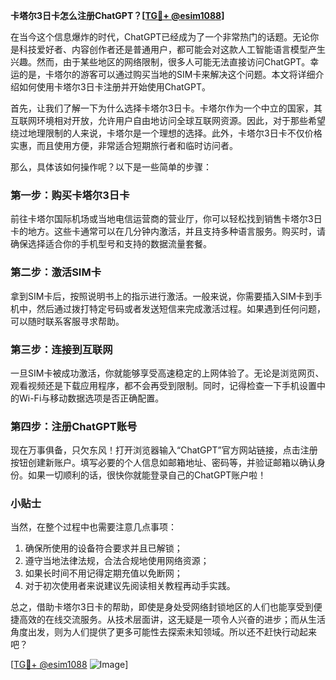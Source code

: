 **卡塔尔3日卡怎么注册ChatGPT？[[TG💪+ @esim1088](https://t.me/s/esim1088)]**

在当今这个信息爆炸的时代，ChatGPT已经成为了一个非常热门的话题。无论你是科技爱好者、内容创作者还是普通用户，都可能会对这款人工智能语言模型产生兴趣。然而，由于某些地区的网络限制，很多人可能无法直接访问ChatGPT。幸运的是，卡塔尔的游客可以通过购买当地的SIM卡来解决这个问题。本文将详细介绍如何使用卡塔尔3日卡注册并开始使用ChatGPT。

首先，让我们了解一下为什么选择卡塔尔3日卡。卡塔尔作为一个中立的国家，其互联网环境相对开放，允许用户自由地访问全球互联网资源。因此，对于那些希望绕过地理限制的人来说，卡塔尔是一个理想的选择。此外，卡塔尔3日卡不仅价格实惠，而且使用方便，非常适合短期旅行者和临时访问者。

那么，具体该如何操作呢？以下是一些简单的步骤：

### 第一步：购买卡塔尔3日卡

前往卡塔尔国际机场或当地电信运营商的营业厅，你可以轻松找到销售卡塔尔3日卡的地方。这些卡通常可以在几分钟内激活，并且支持多种语言服务。购买时，请确保选择适合你的手机型号和支持的数据流量套餐。

### 第二步：激活SIM卡

拿到SIM卡后，按照说明书上的指示进行激活。一般来说，你需要插入SIM卡到手机中，然后通过拨打特定号码或者发送短信来完成激活过程。如果遇到任何问题，可以随时联系客服寻求帮助。

### 第三步：连接到互联网

一旦SIM卡被成功激活，你就能够享受高速稳定的上网体验了。无论是浏览网页、观看视频还是下载应用程序，都不会再受到限制。同时，记得检查一下手机设置中的Wi-Fi与移动数据选项是否正确配置。

### 第四步：注册ChatGPT账号

现在万事俱备，只欠东风！打开浏览器输入“ChatGPT”官方网站链接，点击注册按钮创建新账户。填写必要的个人信息如邮箱地址、密码等，并验证邮箱以确认身份。如果一切顺利的话，很快你就能登录自己的ChatGPT账户啦！

### 小贴士

当然，在整个过程中也需要注意几点事项：
1. 确保所使用的设备符合要求并且已解锁；
2. 遵守当地法律法规，合法合规地使用网络资源；
3. 如果长时间不用记得定期充值以免断网；
4. 对于初次使用者来说建议先阅读相关教程再动手实践。

总之，借助卡塔尔3日卡的帮助，即使是身处受网络封锁地区的人们也能享受到便捷高效的在线交流服务。从技术层面讲，这无疑是一项令人兴奋的进步；而从生活角度出发，则为人们提供了更多可能性去探索未知领域。所以还不赶快行动起来吧？

[[TG💪+ @esim1088](https://t.me/s/esim1088) ![Image](https://i.postimg.cc/4NQfJmqS/Snipaste-2025-05-13-00-14-12.png)]